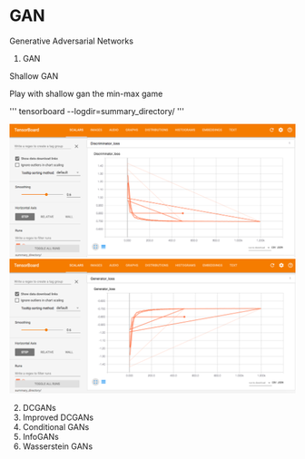 # GAN

Generative Adversarial Networks
1. GAN

Shallow GAN

Play with shallow gan the min-max game

''' tensorboard --logdir=summary_directory/ '''

![alt text](https://github.com/pjavia/GAN/blob/master/gan/Discriminator%20loss.png)
![alt text](https://github.com/pjavia/GAN/blob/master/gan/Generator%20loss.png)

2.  DCGANs
3.  Improved DCGANs
4.  Conditional GANs
5.  InfoGANs
6.  Wasserstein GANs

